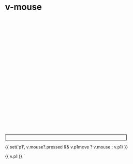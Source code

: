 # v-mouse

<!-- <v-mouse style="border: 1px solid black">
  <svg width="100" height="100">
    <circle v-if="get('mouse') && !get('mouse').outside" :cx="get('mouse').x" :cy="get('mouse').y" r="10" :fill="get('mouse').pressed ? 'red' : 'black'" />
  </svg>
</v-mouse>

{{ get("mouse") }} -->

<v-mouse style="border: 1px solid black">
  <svg width="400" height="400">
    <circle
      :cx="v.p1?.x"
      :cy="v.p1?.y"
      :r="10"
      v-on:mousedown="v.p1move = true"
      v-on:mouseup="v.p1move = false"
    />
  </svg>
</v-mouse>

{{ set('p1', v.mouse?.pressed && v.p1move ? v.mouse : v.p1) }}

{{ v.p1 }}
`
